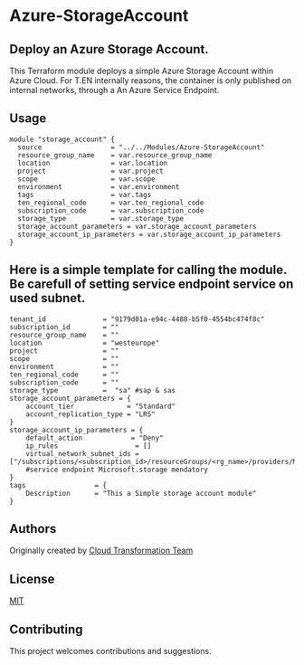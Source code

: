 # Azure-StorageAccount

## Deploy an Azure Storage Account.

This Terraform module deploys a simple Azure Storage Account within Azure Cloud. For T.EN internally reasons, the container is only published on internal networks, through a An Azure Service Endpoint. 

## Usage

```hcl
module "storage_account" {
  source                 = "../../Modules/Azure-StorageAccount"
  resource_group_name    = var.resource_group_name
  location               = var.location
  project                = var.project
  scope                  = var.scope
  environment            = var.environment
  tags                   = var.tags
  ten_regional_code      = var.ten_regional_code
  subscription_code      = var.subscription_code
  storage_type           = var.storage_type
  storage_account_parameters = var.storage_account_parameters
  storage_account_ip_parameters = var.storage_account_ip_parameters
}
```

## Here is a simple template for calling the module. Be carefull of setting service endpoint service on used subnet.

```hcl 
tenant_id              = "9179d01a-e94c-4488-b5f0-4554bc474f8c"
subscription_id        = ""
resource_group_name    = ""
location               = "westeurope"
project                = ""
scope                  = ""
environment            = ""
ten_regional_code      = ""
subscription_code      = ""
storage_type           =  "sa" #sap & sas
storage_account_parameters = {
    account_tier             = "Standard"
    account_replication_type = "LRS"
}
storage_account_ip_parameters = {
    default_action            = "Deny"
    ip_rules                   = []
    virtual_network_subnet_ids = ["/subscriptions/<subscription_id>/resourceGroups/<rg_name>/providers/Microsoft.Network/virtualNetworks/<vnet_name>/subnets/<snet_name>"]
    #service endpoint Microsoft.storage mendatory
}
tags                 = {
    Description      = "This a Simple storage account module"
}
```

## Authors

Originally created by [Cloud Transformation Team](https://dev.azure.com/technipenergies/)

## License

[MIT](LICENSE)


## Contributing

This project welcomes contributions and suggestions.  